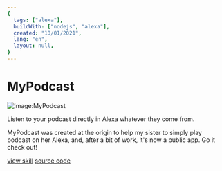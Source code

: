 ```yaml
---
{
  tags: ["alexa"],
  buildWith: ["nodejs", "alexa"],
  created: "10/01/2021",
  lang: "en",
  layout: null,
}
---
```


# MyPodcast

![image:MyPodcast](https://i.imgur.com/ykysGrr.png)

<!-- ![image:MyPodcast](https://images-na.ssl-images-amazon.com/images/I/71vCwOUSqRL.png) -->

Listen to your podcast directly in Alexa whatever they come from.

MyPodcast was created at the origin to help my sister to simply play podcast on her Alexa, and, after a bit of work, it's now a public app. Go it check out!

[view skill](https://alexa-skills.amazon.fr/apis/custom/skills/amzn1.ask.skill.94b2f7e1-7e8e-4699-a03f-cb4ab5396e00/launch)
[source code](https://github.com/MyPodcast/AlexaSkill)

<!-- [webApp]()  link to webapp porject -->
